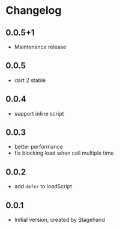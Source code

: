 # Changelog

## 0.0.5+1

- Maintenance release

## 0.0.5

- dart 2 stable

## 0.0.4
- support inline script

## 0.0.3
- better performance
- fix blocking load when call multiple time

## 0.0.2
- add `defer` to loadScript

## 0.0.1

- Initial version, created by Stagehand
